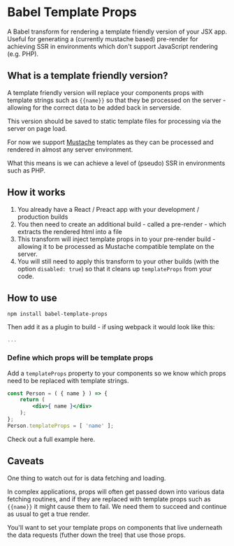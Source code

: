 # Babel Template Props
A Babel transform for rendering a template friendly version of your JSX app.  Useful for generating a (currently mustache based) pre-render for achieving SSR in environments which don't support JavaScript rendering (e.g. PHP).

## What is a template friendly version? 
A template friendly version will replace your components props with template strings such as `{{name}}` so that they be processed on the server - allowing for the correct data to be added back in serverside.

This version should be saved to static template files for processing via the server on page load.

For now we support [Mustache](https://mustache.github.io/) templates as they can be processed and rendered in almost any server environment.

What this means is we can achieve a level of (pseudo) SSR in environments such as PHP.

## How it works

1. You already have a React / Preact app with your development / production builds
2. You then need to create an additional build - called a pre-render - which extracts the rendered html into a file
3. This transform will inject template props in to your pre-render build - allowing it to be processed as Mustache compatible template on the server.
5. You will still need to apply this transform to your other builds (with the option `disabled: true`) so that it cleans up `templateProps` from your code.

## How to use

`npm install babel-template-props`

Then add it as a plugin to build - if using webpack it would look like this:

```js
...
```

### Define which props will be template props

Add a `templateProps` property to your components so we know which props need to be replaced with template strings.

```jsx
const Person = ( { name } ) => {
    return (
        <div>{ name }</div>
    );
};
Person.templateProps = [ 'name' ];
```

Check out a full example here.

## Caveats
One thing to watch out for is data fetching and loading.

In complex applications, props will often get passed down into various data fetching routines, and if they are replaced with template props such as `{{name}}` it might cause them to fail.  We need them to succeed and continue as usual to get a true render.

You'll want to set your template props on components that live underneath the data requests (futher down the tree) that use those props.
